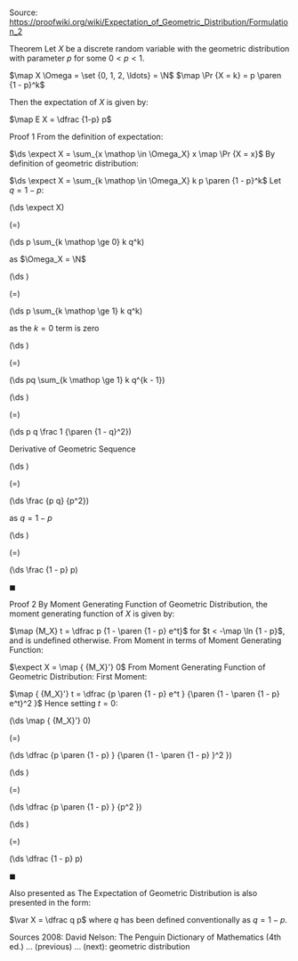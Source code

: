 # 

Source: https://proofwiki.org/wiki/Expectation_of_Geometric_Distribution/Formulation_2



Theorem
Let $X$ be a discrete random variable with the geometric distribution with parameter $p$ for some $0 < p < 1$.

$\map X \Omega = \set {0, 1, 2, \ldots} = \N$
$\map \Pr {X = k} = p \paren {1 - p}^k$

Then the expectation of $X$ is given by:

$\map E X = \dfrac {1-p} p$


Proof 1
From the definition of expectation:

$\ds \expect X = \sum_{x \mathop \in \Omega_X} x \map \Pr {X = x}$
By definition of geometric distribution:

$\ds \expect X = \sum_{k \mathop \in \Omega_X} k p \paren {1 - p}^k$
Let $q = 1 - p$:














\(\ds \expect X\)

\(=\)







\(\ds p \sum_{k \mathop \ge 0} k q^k\)





as $\Omega_X = \N$














\(\ds \)

\(=\)







\(\ds p \sum_{k \mathop \ge 1} k q^k\)





as the $k = 0$ term is zero














\(\ds \)

\(=\)







\(\ds pq \sum_{k \mathop \ge 1} k q^{k - 1}\)




















\(\ds \)

\(=\)







\(\ds p q \frac 1 {\paren {1 - q}^2}\)





Derivative of Geometric Sequence














\(\ds \)

\(=\)







\(\ds \frac {p q} {p^2}\)





as $q = 1 - p$














\(\ds \)

\(=\)







\(\ds \frac {1 - p} p\)









$\blacksquare$


Proof 2
By Moment Generating Function of Geometric Distribution, the moment generating function of $X$ is given by: 

$\map {M_X} t = \dfrac p {1 - \paren {1 - p} e^t}$
for $t < -\map \ln {1 - p}$, and is undefined otherwise.
From Moment in terms of Moment Generating Function: 

$\expect X = \map { {M_X}'} 0$
From Moment Generating Function of Geometric Distribution: First Moment: 

$\map { {M_X}'} t = \dfrac {p \paren {1 - p} e^t } {\paren {1 - \paren {1 - p} e^t}^2 }$
Hence setting $t = 0$:














\(\ds \map { {M_X}'} 0\)

\(=\)







\(\ds \dfrac {p \paren {1 - p} } {\paren {1 - \paren {1 - p} }^2 }\)




















\(\ds \)

\(=\)







\(\ds \dfrac {p \paren {1 - p} } {p^2 }\)




















\(\ds \)

\(=\)







\(\ds \dfrac {1 - p} p\)









$\blacksquare$


Also presented as
The Expectation of Geometric Distribution is also presented in the form:

$\var X = \dfrac q p$
where $q$ has been defined conventionally as $q = 1 - p$.


Sources
2008: David Nelson: The Penguin Dictionary of Mathematics (4th ed.) ... (previous) ... (next): geometric distribution




